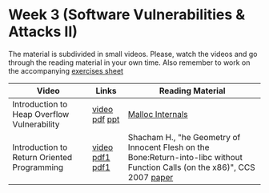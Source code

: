 # Week 3  (Software Vulnerabilities & Attacks II)

The material is subdivided in small videos.
Please, watch the videos and go through the reading material in your own time.
Also remember to work on the accompanying [exercises sheet](../exercises/EXERCISE3.md)  


| Video                   | Links                     |        Reading Material                                                                                                                                                                                      |
|-------------------------|---------------------------|----------------------------------------------------------------------------------------------------------------------------------------------------------------------------------------------|
| Introduction to Heap Overflow Vulnerability                 | [video](https://web.microsoftstream.com/video/8766f26c-77ab-487e-ad06-048ebb4771dc) [pdf](../slides/week3/Intro-Heap-overflow-UoB.pdf) [ppt](../slides/week3/Intro-Heap-overflow-UoB.pptx) | [Malloc Internals](https://sourceware.org/glibc/wiki/MallocInternals)                                                                                                                                                                              |
| Introduction to Return Oriented Programming | [video](https://web.microsoftstream.com/video/4882d92d-50b5-43f7-9b5d-2d08fdb3e007) [pdf1](../slides/week3/Intro-Why-ROP.pdf) [pdf1](../slides/week3/ROP-intro-UoB.pdf) | Shacham H., "he Geometry of Innocent Flesh on the Bone:Return-into-libc without Function Calls (on the x86)", CCS 2007 [paper](https://hovav.net/ucsd/dist/geometry.pdf)                                                                                                                                                                                         |
